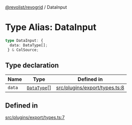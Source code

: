 [@revolist/revogrid](README.md) / DataInput

# Type Alias: DataInput

```ts
type DataInput: {
  data: DataType[];
 } & ColSource;
```

## Type declaration

| Name | Type | Defined in |
| ------ | ------ | ------ |
| `data` | [`DataType`](TypeAlias.DataType.md)[] | [src/plugins/export/types.ts:8](https://github.com/revolist/revogrid/blob/1ed53ebfdb262e9a8c2e5e06c64cb87ad0050ffc/src/plugins/export/types.ts#L8) |

## Defined in

[src/plugins/export/types.ts:7](https://github.com/revolist/revogrid/blob/1ed53ebfdb262e9a8c2e5e06c64cb87ad0050ffc/src/plugins/export/types.ts#L7)
